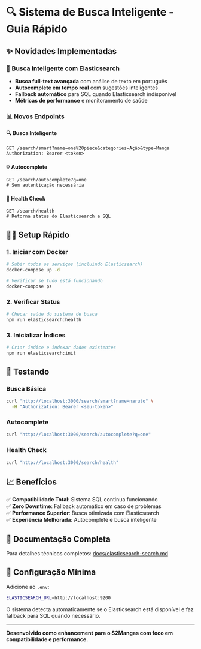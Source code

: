 # 🔍 Sistema de Busca Inteligente - Guia Rápido

## ✨ Novidades Implementadas

### 🚀 Busca Inteligente com Elasticsearch
- **Busca full-text avançada** com análise de texto em português
- **Autocomplete em tempo real** com sugestões inteligentes  
- **Fallback automático** para SQL quando Elasticsearch indisponível
- **Métricas de performance** e monitoramento de saúde

### 📊 Novos Endpoints

#### 🔍 Busca Inteligente
```http
GET /search/smart?name=one%20piece&categories=Ação&type=Manga
Authorization: Bearer <token>
```

#### 💡 Autocomplete
```http
GET /search/autocomplete?q=one
# Sem autenticação necessária
```

#### 🏥 Health Check
```http
GET /search/health
# Retorna status do Elasticsearch e SQL
```

## 🏃‍♂️ Setup Rápido

### 1. Iniciar com Docker
```bash
# Subir todos os serviços (incluindo Elasticsearch)
docker-compose up -d

# Verificar se tudo está funcionando
docker-compose ps
```

### 2. Verificar Status
```bash
# Checar saúde do sistema de busca
npm run elasticsearch:health
```

### 3. Inicializar Índices
```bash
# Criar índice e indexar dados existentes
npm run elasticsearch:init
```

## 🧪 Testando

### Busca Básica
```bash
curl "http://localhost:3000/search/smart?name=naruto" \
  -H "Authorization: Bearer <seu-token>"
```

### Autocomplete
```bash
curl "http://localhost:3000/search/autocomplete?q=one"
```

### Health Check
```bash
curl "http://localhost:3000/search/health"
```

## 📈 Benefícios

✅ **Compatibilidade Total**: Sistema SQL continua funcionando  
✅ **Zero Downtime**: Fallback automático em caso de problemas  
✅ **Performance Superior**: Busca otimizada com Elasticsearch  
✅ **Experiência Melhorada**: Autocomplete e busca inteligente  

## 📖 Documentação Completa

Para detalhes técnicos completos: [docs/elasticsearch-search.md](docs/elasticsearch-search.md)

## 🔧 Configuração Mínima

Adicione ao `.env`:
```bash
ELASTICSEARCH_URL=http://localhost:9200
```

O sistema detecta automaticamente se o Elasticsearch está disponível e faz fallback para SQL quando necessário.

---

**Desenvolvido como enhancement para o S2Mangas com foco em compatibilidade e performance.**